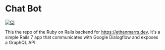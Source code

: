 # Chat Bot

[![CI](https://github.com/EthanMarrs/chat_bot/actions/workflows/ci.yml/badge.svg)](https://github.com/EthanMarrs/chat_bot/actions/workflows/ci.yml)

This the repo of the Ruby on Rails backend for https://ethanmarrs.dev.
It's a simple Rails 7 app that communicates with Google Dialogflow and exposes a GraphQL API. 
